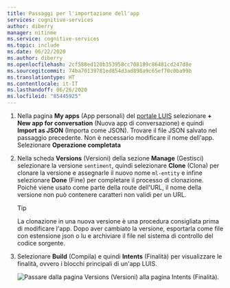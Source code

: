 ```yaml
---
title: Passaggi per l'importazione dell'app
services: cognitive-services
author: diberry
manager: nitinme
ms.service: cognitive-services
ms.topic: include
ms.date: 06/22/2020
ms.author: diberry
ms.openlocfilehash: 2cf588ed120b353958cc708189c86481cd247d8e
ms.sourcegitcommit: 74ba70139781ed854d3ad898a9c65ef70c0ba99b
ms.translationtype: HT
ms.contentlocale: it-IT
ms.lasthandoff: 06/26/2020
ms.locfileid: "85445925"
---
```

1. Nella pagina **My apps** (App personali) del [portale LUIS](https://www.luis.ai) selezionare **+ New app for conversation** (Nuova app di conversazione) e quindi **Import as JSON** (Importa come JSON). Trovare il file JSON salvato nel passaggio precedente. Non è necessario modificare il nome dell'app. Selezionare **Operazione completata**

1. Nella scheda **Versions** (Versioni) della sezione **Manage** (Gestisci) selezionare la versione `sentiment`, quindi selezionare **Clone** (Clona) per clonare la versione e assegnarle il nuovo nome `ml-entity` e infine selezionare **Done** (Fine) per completare il processo di clonazione. Poiché viene usato come parte della route dell'URL, il nome della versione non può contenere caratteri non validi per un URL.

    > [!TIP]
    > La clonazione in una nuova versione è una procedura consigliata prima di modificare l'app. Dopo aver cambiato la versione, esportarla come file con estensione json o lu e archiviare il file nel sistema di controllo del codice sorgente.

1. Selezionare **Build** (Compila) e quindi **Intents** (Finalità) per visualizzare le finalità, ovvero i blocchi principali di un'app LUIS.

    ![Passare dalla pagina Versions (Versioni) alla pagina Intents (Finalità).](../media/tutorial-machine-learned-entity/new-version-imported-app.png)